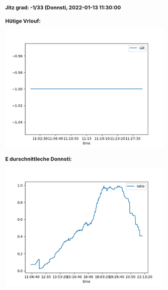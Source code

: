 ### Jitz grad: -1/33 (Donnsti, 2022-01-13 11:30:00

### Hütige Vrlouf:
![Graph](Today.png)

### E durschnittleche Donnsti:
![Graph](Donnsti.png)